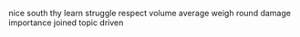 nice south thy learn struggle respect volume average weigh round damage importance joined topic driven